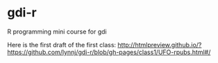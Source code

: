 # gdi-r
R programming mini course for gdi

Here is the first draft of the first class:
http://htmlpreview.github.io/?https://github.com/lynnj/gdi-r/blob/gh-pages/class1/UFO-rpubs.html#/


